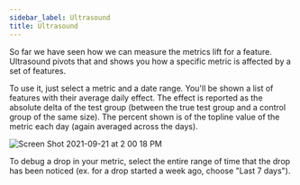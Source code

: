 ```yaml
---
sidebar_label: Ultrasound
title: Ultrasound
---
```


So far we have seen how we can measure the metrics lift for a feature. Ultrasound pivots that and shows you how a specific metric is affected by a set of features.

To use it, just select a metric and a date range. You'll be shown a list of features with their average daily effect. The effect is reported as the absolute delta of the test group (between the true test group and a control group of the same size). The percent shown is of the topline value of the metric each day (again averaged across the days).

![Screen Shot 2021-09-21 at 2 00 18 PM](https://user-images.githubusercontent.com/77301670/134251623-4f64a255-7dd5-41c9-9790-5bf80cf61828.png)

To debug a drop in your metric, select the entire range of time that the drop has been noticed (ex. for a drop started a week ago, choose "Last 7 days").
